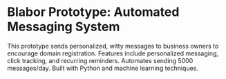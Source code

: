 # Blabor Prototype: Automated Messaging System 
This prototype sends personalized, witty messages to business owners to encourage domain registration. Features include personalized messaging, click tracking, and recurring reminders. Automates sending 5000 messages/day. Built with Python and machine learning techniques.
